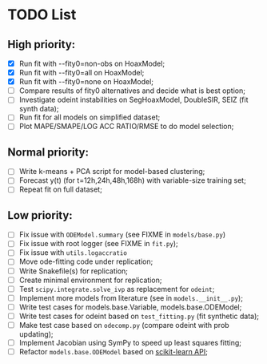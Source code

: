 # TODO List

## High priority:
- [X] Run fit with --fity0=non-obs on HoaxModel;
- [X] Run fit with --fity0=all on HoaxModel;
- [X] Run fit with --fity0=none on HoaxModel;
- [ ] Compare results of fity0 alternatives and decide what is best option;
- [ ] Investigate odeint instabilities on SegHoaxModel, DoubleSIR, SEIZ (fit synth data);
- [ ] Run fit for all models on simplified dataset;
- [ ] Plot MAPE/SMAPE/LOG ACC RATIO/RMSE to do model selection;

## Normal priority: 
- [ ] Write k-means + PCA script for model-based clustering;
- [ ] Forecast y(t) (for t=12h,24h,48h,168h) with variable-size training set;
- [ ] Repeat fit on full dataset;

## Low priority:
- [ ] Fix issue with `ODEModel.summary` (see FIXME in `models/base.py`)
- [ ] Fix issue with root logger (see FIXME in `fit.py`);
- [ ] Fix issue with `utils.logaccratio`
- [ ] Move ode-fitting code under replication;
- [ ] Write Snakefile(s) for replication;
- [ ] Create minimal environment for replication;
- [ ] Test `scipy.integrate.solve_ivp` as replacement for `odeint`;
- [ ] Implement more models from literature (see in `models.__init__.py`);
- [ ] Write test cases for models.base.Variable, models.base.ODEModel;
- [ ] Write test cases for odeint based on `test_fitting.py` (fit synthetic data);
- [ ] Make test case based on `odecomp.py` (compare odeint with prob updating);
- [ ] Implement Jacobian using SymPy to speed up least squares fitting;
- [ ] Refactor `models.base.ODEModel` based on [scikit-learn API](https://scikit-learn.org/stable/developers/develop.html);
